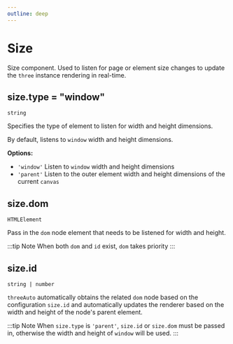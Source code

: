 ```yaml
---
outline: deep
---
```

# Size
Size component. Used to listen for page or element size changes to update the `three` instance rendering in real-time.

## size.type = "window"
`string`

Specifies the type of element to listen for width and height dimensions.

By default, listens to `window` width and height dimensions.

**Options:**
- `'window'` Listen to `window` width and height dimensions
- `'parent'` Listen to the outer element width and height dimensions of the current `canvas`

## size.dom
`HTMLElement`

Pass in the `dom` node element that needs to be listened for width and height.

:::tip Note
When both `dom` and `id` exist, `dom` takes priority
:::

## size.id
`string | number`

`threeAuto` automatically obtains the related `dom` node based on the configuration `size.id` and automatically updates the renderer based on the width and height of the node's parent element.

:::tip Note
When `size.type` is `'parent'`, `size.id` or `size.dom` must be passed in, otherwise the width and height of `window` will be used.
:::